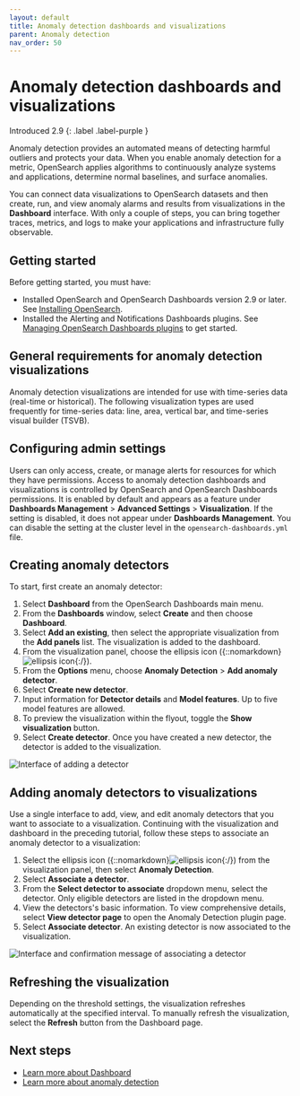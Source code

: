 ```yaml
---
layout: default
title: Anomaly detection dashboards and visualizations
parent: Anomaly detection
nav_order: 50
---
```


# Anomaly detection dashboards and visualizations
Introduced 2.9
{: .label .label-purple }

Anomaly detection provides an automated means of detecting harmful outliers and protects your data. When you enable anomaly detection for a metric, OpenSearch applies algorithms to continuously analyze systems and applications, determine normal baselines, and surface anomalies. 

You can connect data visualizations to OpenSearch datasets and then create, run, and view anomaly alarms and results from visualizations in the **Dashboard** interface. With only a couple of steps, you can bring together traces, metrics, and logs to make your applications and infrastructure fully observable.

## Getting started 

Before getting started, you must have:

- Installed OpenSearch and OpenSearch Dashboards version 2.9 or later. See [Installing OpenSearch]({{site.url}}{{site.baseurl}}/install-and-configure/install-opensearch/index/).
- Installed the Alerting and Notifications Dashboards plugins. See [Managing OpenSearch Dashboards plugins]({{site.url}}{{site.baseurl}}/install-and-configure/install-dashboards/plugins/) to get started.

## General requirements for anomaly detection visualizations

Anomaly detection visualizations are intended for use with time-series data (real-time or historical). The following visualization types are used frequently for time-series data: line, area, vertical bar, and time-series visual builder (TSVB).

## Configuring admin settings

Users can only access, create, or manage alerts for resources for which they have permissions. Access to anomaly detection dashboards and visualizations is controlled by OpenSearch and OpenSearch Dashboards permissions. It is enabled by default and appears as a feature under **Dashboards Management** > **Advanced Settings** > **Visualization**. If the setting is disabled, it does not appear under **Dashboards Management**. You can disable the setting at the cluster level in the `opensearch-dashboards.yml` file.

## Creating anomaly detectors

To start, first create an anomaly detector:

1. Select **Dashboard** from the OpenSearch Dashboards main menu.
2. From the **Dashboards** window, select **Create** and then choose **Dashboard**.
3. Select **Add an existing**, then select the appropriate visualization from the **Add panels** list. The visualization is added to the dashboard.
4. From the visualization panel, choose the ellipsis icon ({::nomarkdown}<img src="{{site.url}}{{site.baseurl}}/images/ellipsis-icon.png" class="inline-icon" alt="ellipsis icon"/>{:/}).
5. From the **Options** menu, choose **Anomaly Detection** > **Add anomaly detector**.
6. Select **Create new detector**.
7. Input information for **Detector details** and **Model features**. Up to five model features are allowed. 
8. To preview the visualization within the flyout, toggle the **Show visualization** button.
9. Select **Create detector**. Once you have created a new detector, the detector is added to the visualization.  

![Interface of adding a detector]({{site.url}}{{site.baseurl}}/images/dashboards/add-detector.png)

## Adding anomaly detectors to visualizations

Use a single interface to add, view, and edit anomaly detectors that you want to associate to a visualization. Continuing with the visualization and dashboard in the preceding tutorial, follow these steps to associate an anomaly detector to a visualization:
 
1. Select the ellipsis icon ({::nomarkdown}<img src="{{site.url}}{{site.baseurl}}/images/ellipsis-icon.png" class="inline-icon" alt="ellipsis icon"/>{:/}) from the visualization panel, then select **Anomaly Detection**.
2. Select **Associate a detector**.
3. From the **Select detector to associate** dropdown menu, select the detector. Only eligible detectors are listed in the dropdown menu.
4. View the detectors's basic information. To view comprehensive details, select **View detector page** to open the Anomaly Detection plugin page.
5. Select **Associate detector**. An existing detector is now associated to the visualization.

![Interface and confirmation message of associating a detector]({{site.url}}{{site.baseurl}}/images/dashboards/associated-detector.png)

## Refreshing the visualization

Depending on the threshold settings, the visualization refreshes automatically at the specified interval. To manually refresh the visualization, select the **Refresh** button from the Dashboard page.

## Next steps

- [Learn more about Dashboard]({{site.url}}{{site.baseurl}}/dashboards/dashboard/index/)
- [Learn more about anomaly detection]({{site.url}}{{site.baseurl}}/observing-your-data/ad/index/)
